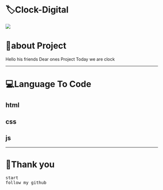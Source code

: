 <!-- Title -->
<h1>🏷Clock-Digital</h1>

<img src="https://firebasestorage.googleapis.com/v0/b/github-209c5.appspot.com/o/png_20220825_105052_%D9%A0%D9%A0%D9%A0%D9%A0.png?alt=media&token=00af8dc5-449b-4f93-853d-6e23543e96fd">


<h1>👤about Project </h1>
<p>Hello his friends Dear ones Project Today we are clock  </p>
<hr>
<!-- view -->
<h1>💻Language To Code</h1>
<h2>html</h2>
<h2>css</h2>
<h2>js</h2>

<hr>
<h1>💖Thank you</h1>
<pre>
start
follow my github
</pre>
